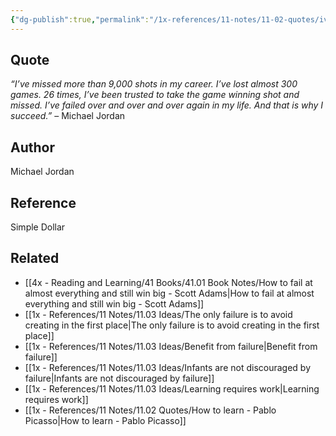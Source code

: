 ```yaml
---
{"dg-publish":true,"permalink":"/1x-references/11-notes/11-02-quotes/ive-failed-over-and-over-and-over-again-in-my-life-and-that-is-why-i-succeed-michael-jordan/","title":"Ive failed over and over and over again in my life. And that is why I succeed - Michael Jordan.","created":"2023-08-26T09:23:19.965+03:00","updated":"2024-02-14T20:18:41.308+03:00"}
---
```



## Quote
_“I’ve missed more than 9,000 shots in my career. I’ve lost almost 300 games. 26 times, I’ve been trusted to take the game winning shot and missed. I’ve failed over and over and over again in my life. And that is why I succeed.”_ – Michael Jordan

## Author
Michael Jordan

## Reference
Simple Dollar

## Related
- [[4x - Reading and Learning/41 Books/41.01 Book Notes/How to fail at almost everything and still win big - Scott Adams\|How to fail at almost everything and still win big - Scott Adams]]
- [[1x - References/11 Notes/11.03 Ideas/The only failure is to avoid creating in the first place\|The only failure is to avoid creating in the first place]]
- [[1x - References/11 Notes/11.03 Ideas/Benefit from failure\|Benefit from failure]]
- [[1x - References/11 Notes/11.03 Ideas/Infants are not discouraged by failure\|Infants are not discouraged by failure]]
- [[1x - References/11 Notes/11.03 Ideas/Learning requires work\|Learning requires work]]
- [[1x - References/11 Notes/11.02 Quotes/How to learn - Pablo Picasso\|How to learn - Pablo Picasso]]
